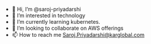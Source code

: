 - 👋 Hi, I’m @saroj-priyadarshi
- 👀 I’m interested in technology
- 🌱 I’m currently learning kubernetes. 
- 💞️ I’m looking to collaborate on AWS offerings
- 📫 How to reach me Saroj.Priyadarshi@karglobal.com

<!---
saroj-priyadarshi/saroj-priyadarshi is a ✨ special ✨ repository because its `README.md` (this file) appears on your GitHub profile.
You can click the Preview link to take a look at your changes.
--->
